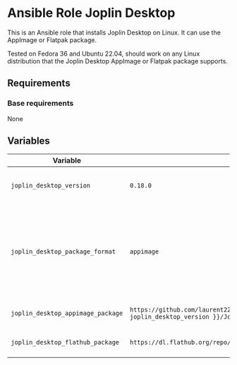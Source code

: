 # Ansible Role Joplin Desktop
This is an Ansible role that installs Joplin Desktop on Linux. It can use the AppImage or Flatpak package.  

Tested on Fedora 36 and Ubuntu 22.04, should work on any Linux distribution that the Joplin Desktop AppImage or Flatpak package supports.  

## Requirements

### Base requirements
None  

## Variables
| Variable | Default | Description |
|----------|---------|-------------|
| `joplin_desktop_version` | `0.18.0` | Version of Joplin Desktop to install. |
| `joplin_desktop_package_format` | `appimage` | How to install the package. To use `flatpak` you need `flatpak` installed. Options: `[appimage, flatpak]` |
| `joplin_desktop_appimage_package` | `https://github.com/laurent22/joplin/releases/download/v{{ joplin_desktop_version }}/Joplin-{{ joplin_desktop_version }}.AppImage` | URL to the AppImage package. |
| `joplin_desktop_flathub_package` | `https://dl.flathub.org/repo/appstream/net.cozic.joplin_desktop.flatpakref` | The Flatpak package to install. |